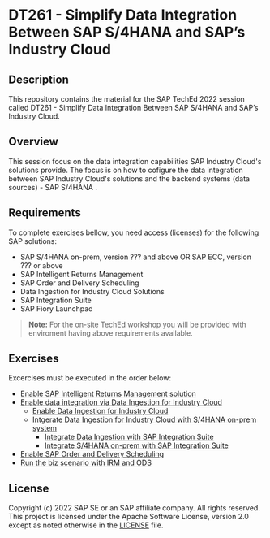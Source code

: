 # DT261 - Simplify Data Integration Between SAP S/4HANA and SAP’s Industry Cloud

## Description

This repository contains the material for the SAP TechEd 2022 session called DT261 - Simplify Data Integration Between SAP S/4HANA and SAP’s Industry Cloud.  

## Overview

This session focus on the data integration capabilities SAP Industry Cloud's solutions provide. The focus is on how to cofigure the data integration between SAP Industry Cloud's solutions and the backend systems (data sources) - SAP S/4HANA <!--to be added - we need to provide more end user scenario which we enable with IRM and ODS here - Christian?-->.

## Requirements

To complete exercises bellow, you need access (licenses) for the following SAP solutions:
- SAP S/4HANA on-prem, version ???<!--to be added by Christian--> and above OR SAP ECC, version ???<!--to be added by Christian--> or above
- SAP Intelligent Returns Management
- SAP Order and Delivery Scheduling
- Data Ingestion for Industry Cloud Solutions
- SAP Integration Suite
- SAP Fiory Launchpad

> **Note:**
> For the on-site TechEd workshop you will be provided with enviroment having above requirements available.

## Exercises

Excercises must be executed in the order below:

<!-- to be validated with Christian and Fabian -->

- [Enable SAP Intelligent Returns Management solution](exercises/ex0/README.md) <!--Stani-->
- [Enable data integration via Data Ingestion for Industry Cloud](exercises/ex1/README.md)<!--Stani-->
    - [Enable Data Ingestion for Industry Cloud](exercises/ex1/README.md#exercise-11-sub-exercise-1-description)<!--Stani-->
    - [Intgerate Data Ingestion for Industry Cloud with S/4HANA on-prem system](exercises/ex1/README.md#exercise-12-sub-exercise-2-description)
        - [Integrate Data Ingestion with SAP Integration Suite](exercises/ex1/README.md#exercise-12-sub-exercise-2-description)<!--Stani-->
        - [Integrate S/4HANA on-prem with SAP Integration Suite](exercises/ex1/README.md#exercise-12-sub-exercise-2-description)<!--Christian-->
- [Enable SAP Order and Delivery Scheduling](exercises/ex2/README.md) <!--Stani-->
- [Run the biz scenario with IRM and ODS](exercises/ex3/README.md) <!--Christian-->
  
<!-- 
**IMPORTANT**

Your repo must contain the .reuse and LICENSES folder and the License section below. DO NOT REMOVE the section or folders/files. Also, remove all unused template assets(images, folders, etc) from the exercises folder. 

## How to obtain support

Support for the content in this repository is available during the actual time of the online session for which this content has been designed. Otherwise, you may request support via the [Issues](../../issues) tab.

-->

## License
Copyright (c) 2022 SAP SE or an SAP affiliate company. All rights reserved. This project is licensed under the Apache Software License, version 2.0 except as noted otherwise in the [LICENSE](LICENSES/Apache-2.0.txt) file.
